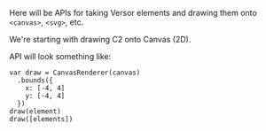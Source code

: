 Here will be APIs for taking Versor elements and drawing them onto `<canvas>`, `<svg>`, etc.

We're starting with drawing C2 onto Canvas (2D).

API will look something like:

    var draw = CanvasRenderer(canvas)
      .bounds({
        x: [-4, 4]
        y: [-4, 4]
      })
    draw(element)
    draw([elements])